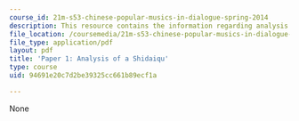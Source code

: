 ```yaml
---
course_id: 21m-s53-chinese-popular-musics-in-dialogue-spring-2014
description: This resource contains the information regarding analysis of a Shidaiqu.
file_location: /coursemedia/21m-s53-chinese-popular-musics-in-dialogue-spring-2014/94691e20c7d2be39325cc661b89ecf1a_MIT21M_S53S14_Assg_Paper1.pdf
file_type: application/pdf
layout: pdf
title: 'Paper 1: Analysis of a Shidaiqu'
type: course
uid: 94691e20c7d2be39325cc661b89ecf1a

---
```

None